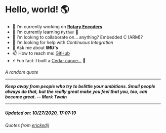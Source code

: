 # Hello, world! 🌎


- 🔧 I’m currently working on [**Rotary Encoders**](https://github.com/kyleRhess/EncoderQ.git)
- 🌱 I’m currently learning `Python` **🐍**
- 👯 I’m looking to collaborate on... anything? Embedded C (ARM)?
- 🤔 I’m looking for help with *Continuous Integration*
- 💬 Ask me about ***IMU's***
- 📫 How to reach me: [GitHub](https://github.com/kyleRhess)
- ⚡ Fun fact: I built a [Cedar canoe...](https://kylerhess.github.io/canoe.html) 🛶

_A random quote_
___
***Keep away from people who try to belittle your ambitions. Small people
always do that, but the really great make you feel that you, too, can
become great.
-- Mark Twain***
___
##### Updated on: 10/27/2020, 17:07:19
###### Quotes from [erickedji](https://gist.github.com/erickedji/68802)